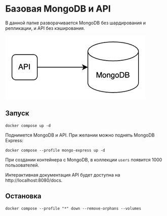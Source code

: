 # Базовая MongoDB и API

В данной папке разворачивается MongoDB без шардирования и репликации, и API без кэширования.

<img src="diagram.drawio.png" alt="diagram">

## Запуск

```shell
docker compose up -d
```

Поднимется MongoDB и API. При желании можно поднять MongoDB Express:

```shell
docker compose --profile mongo-express up -d
```

При создании контейнера с MongoDB, в коллекции `users` появится 1000 пользователей.

Интерактивная документация API будет доступна на http://localhost:8080/docs.

## Остановка

```shell
docker compose --profile "*" down --remove-orphans --volumes
```
